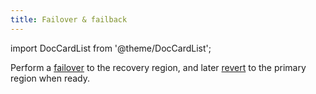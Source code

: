```yaml
---
title: Failover & failback
---
```


import DocCardList from '@theme/DocCardList';

Perform a
[failover](/docs/products/postgresql/crdr/crdr-overview#failover-to-the-recovery-region)
to the recovery region, and later
[revert](/docs/products/postgresql/crdr/crdr-overview#failback-to-the-primary-region) to
the primary region when ready.

<DocCardList/>
